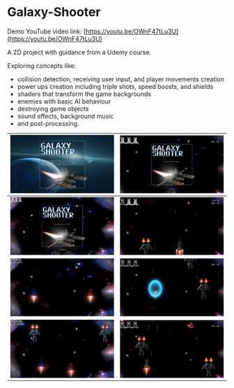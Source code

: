 # Galaxy-Shooter

Demo YouTube video link: [https://youtu.be/OWnF47tLu3U](https://youtu.be/OWnF47tLu3U)

A 2D project with guidance from a Udemy course.

Exploring concepts like: 
- collision detection, receiving user input, and player movements creation
- power ups creation including triple shots, speed boosts, and shields
- shaders that transform the game backgrounds
- enemies with basic AI behaviour
- destroying game objects
- sound effects, background music
- and post-processing.

|![](https://github.com/sopa92/Galaxy-Shooter/blob/master/Screenshots/main_menu.JPG)|![](https://github.com/sopa92/Galaxy-Shooter/blob/master/Screenshots/single-player_menu.JPG)|
|--|--|
|![](https://github.com/sopa92/Galaxy-Shooter/blob/master/Screenshots/co-op_menu.JPG)|![](https://github.com/sopa92/Galaxy-Shooter/blob/master/Screenshots/single-player_mode.JPG)|
|![](https://github.com/sopa92/Galaxy-Shooter/blob/master/Screenshots/co-op_mode.JPG)|![](https://github.com/sopa92/Galaxy-Shooter/blob/master/Screenshots/single-player_mode1.JPG)|
|![](https://github.com/sopa92/Galaxy-Shooter/blob/master/Screenshots/co-op_mode1.JPG)|![](https://github.com/sopa92/Galaxy-Shooter/blob/master/Screenshots/single-player_mode2.jpg)|
